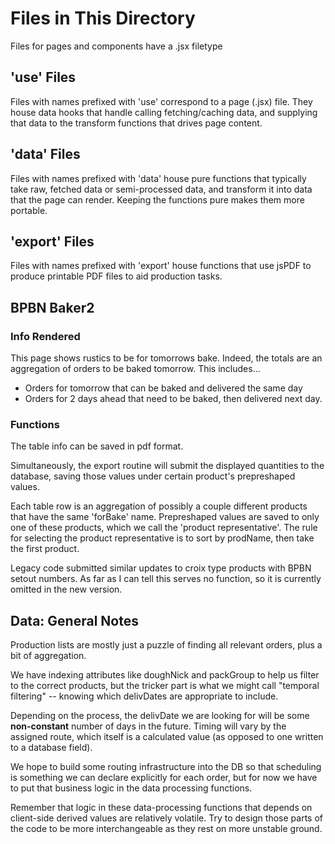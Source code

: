 # Files in This Directory

Files for pages and components have a .jsx filetype

## 'use' Files
Files with names prefixed with 'use' correspond to a page (.jsx) file. They 
house data hooks that handle calling fetching/caching data, and supplying that
data to the transform functions that drives page content.

## 'data' Files
Files with names prefixed with 'data' house pure functions that typically take
raw, fetched data or semi-processed data, and transform it into data that the
page can render. Keeping the functions pure makes them more portable.

## 'export' Files
Files with names prefixed with 'export' house functions that use jsPDF to
produce printable PDF files to aid production tasks.

## BPBN Baker2

### Info Rendered

This page shows rustics to be for tomorrows bake. Indeed, the totals are an
aggregation of orders to be baked tomorrow. This includes...

  - Orders for tomorrow that can be baked and delivered the same day 
  - Orders for 2 days ahead that need to be baked, then delivered next day.

### Functions

The table info can be saved in pdf format.

Simultaneously, the export routine will submit the displayed quantities to the
database, saving those values under certain product's prepreshaped values.

Each table row is an aggregation of possibly a couple different products that
have the same 'forBake' name. Prepreshaped values are saved to only one of these
products, which we call the 'product representative'.  The rule for selecting
the product representative is to sort by prodName, then take the first product.

Legacy code submitted similar updates to croix type products with BPBN setout
numbers.  As far as I can tell this serves no function, so it is currently
omitted in the new version.



## Data: General Notes

Production lists are mostly just a puzzle of finding all relevant orders,
plus a bit of aggregation.

We have indexing attributes like doughNick and packGroup to help us
filter to the correct products, but the tricker part is what we might call
"temporal filtering" -- knowing which delivDates are appropriate to
include.

Depending on the process, the delivDate we are looking for will be some 
**non-constant** number of days in the future. Timing will vary by the assigned
route, which itself is a calculated value (as opposed to one written to a 
database field).

We hope to build some routing infrastructure into the DB so that scheduling
is something we can declare explicitly for each order, but for now we have
to put that business logic in the data processing functions.

Remember that logic in these data-processing functions that depends on
client-side derived values are relatively volatile. Try to design those parts
of the code to be more interchangeable as they rest on more unstable ground.